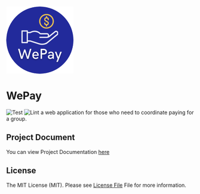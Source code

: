 ![logo](pics/docs/Wepay-logo.png)

# WePay
![Test](https://github.com/WePays/WePay/actions/workflows/django.yml/badge.svg)
![Lint](https://github.com/WePays/WePay/actions/workflows/linting.yml/badge.svg)
 a web application for those who need to coordinate paying for a group. 

## Project Document
You can view Project Documentation [here](https://github.com/WePays/WePay/wiki/home)

## License

The MIT License (MIT). Please see [License File](LICENSE) File for more information.
